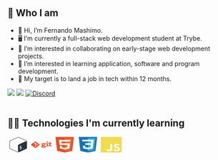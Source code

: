 ## 👨 Who I am
- 🖖 Hi, I’m Fernando Mashimo.
- 🖥 I’m currently a full-stack web development student at Trybe.
- 🤝 I’m interested in collaborating on early-stage web development projects.
- 👀 I’m interested in learning application, software and program development.
- 🎯 My target is to land a job in tech within 12 months.
<div align="left">
  <a href="mailto:fernando.mashimo@yahoo.com.br" target="_blank"><img src="https://img.shields.io/badge/-Yahoo-%23333?style=for-the-badge&logo=yahoo&logoColor=white" target="_blank"></a>
  <a href="https://www.linkedin.com/in/mashimo" target="_blank"><img src="https://img.shields.io/badge/-LinkedIn-%230077B5?style=for-the-badge&logo=linkedin&logoColor=white" target="_blank"></a>
  <a href="https://discordapp.com/users/900173181506191360"> <img src="https://img.shields.io/badge/Discord-7289DA?style=for-the-badge&logo=discord&logoColor=white" title="Discord"></a>
</div>

<br>

## 👨‍🎓 Technologies I'm currently learning
<div align="left" style="display: inline_block">
  <img alt="Bash" height="36" width="48" src="https://raw.githubusercontent.com/devicons/devicon/master/icons/bash/bash-original.svg">
  <img alt="Git" height="36" width="48" src="https://raw.githubusercontent.com/devicons/devicon/master/icons/git/git-plain-wordmark.svg">
  <img alt="HTML 5" height="36" width="48" src="https://raw.githubusercontent.com/devicons/devicon/master/icons/html5/html5-original.svg">
  <img alt="CSS 3" height="36" width="48" src="https://raw.githubusercontent.com/devicons/devicon/master/icons/css3/css3-original.svg">
  <img alt="JS Vanilla" height="36" width="48" src="https://raw.githubusercontent.com/devicons/devicon/master/icons/javascript/javascript-plain.svg">
</div>
